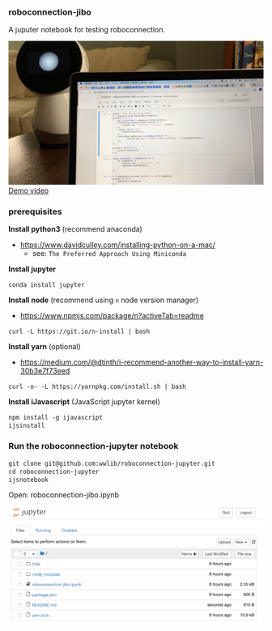 ### roboconnection-jibo

A juputer notebook for testing roboconnection.

![Demo video](./docs/roboconnection-jupyter-demo.png)
[Demo video](https://youtu.be/oy1xNLWU8Ms)

### prerequisites

**Install python3** (recommend anaconda)

- https://www.davidculley.com/installing-python-on-a-mac/
  - see: `The Preferred Approach Using Miniconda`

**Install jupyter**
```
conda install jupyter
```

**Install node** (recommend using `n` node version manager)

- https://www.npmjs.com/package/n?activeTab=readme

```
curl -L https://git.io/n-install | bash

```

**Install yarn** (optional)

- https://medium.com/@dtinth/i-recommend-another-way-to-install-yarn-30b3e7f73eed

```
curl -o- -L https://yarnpkg.com/install.sh | bash
```

**Install iJavascript** (JavaScript jupyter kernel)

```
npm install -g ijavascript
ijsinstall
```

### Run the roboconnection-jupyter notebook

```
git clone git@github.com:wwlib/roboconnection-jupyter.git
cd roboconnection-jupyter
ijsnotebook
```

Open: roboconnection-jibo.ipynb

![roboconnection-jibo.ipynb](./docs/roboconnection-jupyter.png)
